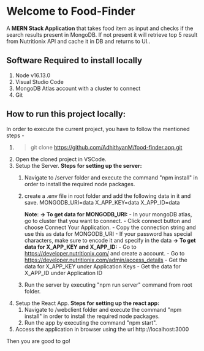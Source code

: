 # Welcome to Food-Finder

A **MERN Stack Application** that takes food item as input and checks if the search results present in MongoDB. If not present it will retrieve top 5 result from Nutritionix API and cache it in DB and returns to UI..

## Software Required to install locally

1. Node v16.13.0
2. Visual Studio Code
3. MongoDB Atlas account with a cluster to connect 
4. Git

## How to run this project locally:

In order to execute the current project, you have to follow the mentioned steps -

1. > git clone https://github.com/AdhithyanM/food-finder.app.git
2. Open the cloned project in VSCode.
3. Setup the Server.
   **Steps for setting up the server:**
    1. Navigate to /server folder and execute the command "npm install" in order to install the required node packages.
    2. create a .env file in root folder and add the following data in it and save.
            MONGODB_URI=data
            X_APP_KEY=data
            X_APP_ID=data

       **Note**: 
          **-> To get data for MONGODB_URI:**
                - In your mongoDB atlas, go to cluster that you want to connect.
                - Click connect button and choose Connect Your Application.
                - Copy the connection string and use this as data for MONGODB_URI
                - If your password has special characters, make sure to encode it and specify in the data
          **-> To get data for X_APP_KEY and X_APP_ID:**
                - Go to https://developer.nutritionix.com/ and create a account.
                - Go to https://developer.nutritionix.com/admin/access_details
                - Get the data for X_APP_KEY under Application Keys
                - Get the data for X_APP_ID under Application ID 
    3. Run the server by executing "npm run server" command from root folder.
4. Setup the React App.
   **Steps for setting up the react app:**
    1. Navigate to /webclient folder and execute the command "npm install" in order to install the required node packages.
    2. Run the app by executing the command "npm start".
5. Access the application in browser using the url http://localhost:3000

Then you are good to go!
